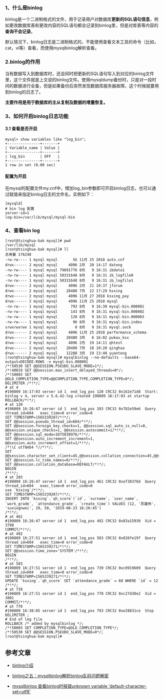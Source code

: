 ### 1、什么是binlog

​        binlog是一个二进制格式的文件，用于记录用户对数据库**更新的****SQL语句****信息**，例如更改数据库表和更改内容的SQL语句都会记录到binlog里，但是对库表等内容的**查询不会记录**。

   默认情况下，binlog日志是二进制格式的，不能使用查看文本工具的命令（比如，cat，vi等）查看，而使用mysqlbinlog解析查看。

### 2.binlog的作用

​      当有数据写入到数据库时，还会同时把更新的SQL语句写入到对应的binlog文件里，这个文件就是上文说的binlog文件。使用mysqldump备份时，只是对一段时间的数据进行全备，但是如果备份后突然发现数据库服务器故障，这个时候就要用到binlog的日志了。

**主要作用是用于数据库的主从复制及数据的增量恢复。**

### 3、如何开启binlog日志功能

#### 3.1 查看是否开启

```
mysql> show variables like "log_bin";
+---------------+-------+
| Variable_name | Value |
+---------------+-------+
| log_bin       | OFF   |
+---------------+-------+
1 row in set (0.00 sec)
```

#### 配置为开启

在mysql的配置文件my.cnf中，增加log_bin参数即可开启binlog日志，也可以通过赋值来指定binlog日志的文件名，实例如下：

```
[mysqld]
# bin log 配置
server-id=1
log-bin=/var/lib/mysql/mysql-bin
```

### 4、查看bin log

```sheel
[root@tsinghua-bak mysql]# pwd
/var/lib/mysql
[root@tsinghua-bak mysql]# ll
总用量 176248
-rw-rw---- 1 mysql mysql       56 11月 25 2018 auto.cnf
drwx------ 2 mysql mysql     4096 2月  20 14:17 datong
-rw-rw---- 1 mysql mysql 79691776 8月   9 16:31 ibdata1
-rw-rw---- 1 mysql mysql 50331648 8月   9 16:31 ib_logfile0
-rw-rw---- 1 mysql mysql 50331648 8月   9 16:31 ib_logfile1
drwx------ 2 mysql mysql     4096 2月  21 10:37 jforum
drwx------ 2 mysql mysql    20480 7月  22 17:29 ksxing
drwx------ 2 mysql mysql     4096 11月 27 2018 ksxing_pay
drwx------ 2 mysql mysql     4096 11月 25 2018 mysql
-rw-rw---- 1 mysql mysql      793 8月   9 16:30 mysql-bin.000001
-rw-rw---- 1 mysql mysql      143 8月   9 16:31 mysql-bin.000002
-rw-rw---- 1 mysql mysql      120 8月   9 16:31 mysql-bin.000003
-rw-rw---- 1 mysql mysql       96 8月   9 16:31 mysql-bin.index
srwxrwxrwx 1 mysql mysql        0 8月   9 16:31 mysql.sock
drwx------ 2 mysql mysql     4096 11月 25 2018 performance_schema
drwx------ 2 mysql mysql    20480 3月   6 16:02 pukou_ksx
drwx------ 2 mysql mysql     4096 2月  19 14:11 qhtest
drwx------ 2 mysql mysql    20480 7月  18 10:20 qinghua
drwx------ 2 mysql mysql    12288 3月  19 13:40 yuantong
[root@tsinghua-bak mysql]# mysqlbinlog --no-defaults --base64-output=DECODE-ROWS -v mysql-bin.000001
/*!50530 SET @@SESSION.PSEUDO_SLAVE_MODE=1*/;
/*!40019 SET @@session.max_insert_delayed_threads=0*/;
/*!50003 SET @OLD_COMPLETION_TYPE=@@COMPLETION_TYPE,COMPLETION_TYPE=0*/;
DELIMITER /*!*/;
# at 4
#190809 16:17:03 server id 1  end_log_pos 120 CRC32 0x162e71d8 	Start: binlog v 4, server v 5.6.42-log created 190809 16:17:03 at startup
ROLLBACK/*!*/;
# at 120
#190809 16:26:47 server id 1  end_log_pos 203 CRC32 0x782e59e6 	Query	thread_id=604	exec_time=0	error_code=0
SET TIMESTAMP=1565339207/*!*/;
SET @@session.pseudo_thread_id=604/*!*/;
SET @@session.foreign_key_checks=1, @@session.sql_auto_is_null=0, @@session.unique_checks=1, @@session.autocommit=1/*!*/;
SET @@session.sql_mode=1075838976/*!*/;
SET @@session.auto_increment_increment=1, @@session.auto_increment_offset=1/*!*/;
/*!\C utf8mb4 *//*!*/;
SET @@session.character_set_client=45,@@session.collation_connection=45,@@session.collation_server=33/*!*/;
SET @@session.lc_time_names=0/*!*/;
SET @@session.collation_database=DEFAULT/*!*/;
BEGIN
/*!*/;
# at 203
#190809 16:26:47 server id 1  end_log_pos 461 CRC32 0xaf38378d 	Query	thread_id=604	exec_time=0	error_code=0
use `ksxing`/*!*/;
SET TIMESTAMP=1565339207/*!*/;
INSERT INTO `ksxing`.`qh_score`(`id`, `surname`, `user_name`, `work_grade`, `attendance_grade`, `create_time`) VALUES (12, '苏雄伟', 'suxiognwei', 20, 50, '2019-08-23 16:26:45')
/*!*/;
# at 461
#190809 16:26:47 server id 1  end_log_pos 492 CRC32 0x83a15930 	Xid = 3798
COMMIT/*!*/;
# at 492
#190809 16:27:51 server id 1  end_log_pos 583 CRC32 0x826fe19f 	Query	thread_id=604	exec_time=0	error_code=0
SET TIMESTAMP=1565339271/*!*/;
SET @@session.time_zone='SYSTEM'/*!*/;
BEGIN
/*!*/;
# at 583
#190809 16:27:51 server id 1  end_log_pos 739 CRC32 0xc0919609 	Query	thread_id=604	exec_time=0	error_code=0
SET TIMESTAMP=1565339271/*!*/;
UPDATE `ksxing`.`qh_score` SET `attendance_grade` = 60 WHERE `id` = 12
/*!*/;
# at 739
#190809 16:27:51 server id 1  end_log_pos 770 CRC32 0xc27d30e2 	Xid = 3801
COMMIT/*!*/;
# at 770
#190809 16:30:05 server id 1  end_log_pos 793 CRC32 0xe28831ce 	Stop
DELIMITER ;
# End of log file
ROLLBACK /* added by mysqlbinlog */;
/*!50003 SET COMPLETION_TYPE=@OLD_COMPLETION_TYPE*/;
/*!50530 SET @@SESSION.PSEUDO_SLAVE_MODE=0*/;
[root@tsinghua-bak mysql]#
```



## 参考文章

- [binlog介绍](https://www.cnblogs.com/dadonggg/p/8617826.html)

- [binlog之五：mysqlbinlog解析binlog乱码问题解密](https://www.cnblogs.com/duanxz/p/6651024.html)

- [mysqlbinlog 查看binlog时报错unknown variable 'default-character-set=utf8'](https://www.cnblogs.com/cobbliu/p/4311926.html)















